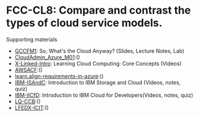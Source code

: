 # FCC-CL8: Compare and contrast the types of cloud service models. 

Supporting materials

* [GCCFM1](../../../Materials/GCCFM1.md): So, What's the Cloud Anyway? (Slides, Lecture Notes, Lab)
* [CloudAdmin_Azure_M01]():()
* [X-Linked-Intro](../../../Materials/X-Linked-Intro.md): Learning Cloud Computing: Core Concepts (Videos)
* [AWSACF]():()
* [learn.align-requirements-in-azure]():()
* [IBM-ISAndC](../../../Materials/IBM-ISAndC.md): Introduction to IBM Storage and Cloud (Videos, notes, quiz)
* [IBM-IICfD](../../../Materials/IBM-IICfD.md): Introduction to IBM Cloud for Developers(Videos, notes, quiz)
* [LQ-CCB]():()
* [LFEDX-ICIT]():()

														
